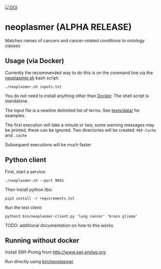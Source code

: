 [![DOI](https://zenodo.org/badge/13996/cmungall/neoplasmER.svg)](https://zenodo.org/badge/latestdoi/13996/cmungall/neoplasmER)

# neoplasmer (ALPHA RELEASE)

Matches names of cancers and cancer-related conditions to ontology classes

## Usage (via Docker)

Currently the recommended way to do this is on the command line via the [neoplasmer.sh](neoplasmer.sh) bash script:

```
./neoplasmer.sh inputs.txt
```

You do not need to install anything other than [Docker](http://docker.com/get-docker). The shell script is standalone.

The input file is a newline delimited list of terms. See [tests/data/](tests/data/) for examples.

The first execution will take a minute or two; some warning messages
may be printed, these can be ignored. Two directories will be created: `RDF-Cache` and `.cache`

Subsequent executions will be much faster

## Python client

First, start a service:

`./neoplasmer.sh --port 9055`

Then install python libs:

```
pip3 install -r requirements.txt
```

Run the test client:

```
python3 bin/neoplasmer-client.py 'lung cancer' 'brain glioma'
```

TODO: additional documentation on how to this works

## Running without docker

Install SWI-Prolog from http://www.swi-prolog.org

Run directly using [bin/neoplasmer](bin/neoplasmer)


